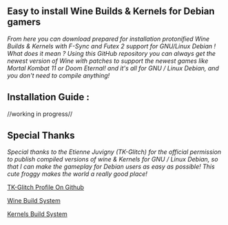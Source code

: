## Easy to install Wine Builds & Kernels for Debian gamers

*From here you can download prepared for installation protonified Wine Builds & Kernels with F-Sync and Futex 2 support for GNU/Linux Debian !
What does it mean ? Using this GitHub repository you can always get the newest version of Wine with patches to support the newest games like Mortal Kombat 11 or Doom Eternal! and it's all for GNU / Linux Debian, and you don't need to compile anything!*
## Installation Guide :
//working in progress//
## Special Thanks
*Special thanks to the Etienne Juvigny (TK-Glitch) for the official permission to publish compiled versions of wine & Kernels for GNU / Linux Debian, so that I can make the gameplay for Debian users as easy as possible! This cute froggy makes the world a really good place!*

[TK-Glitch Profile On Github](https://github.com/Tk-Glitch)

[Wine Build System](https://github.com/Frogging-Family/wine-tkg-git)

[Kernels Build System](https://github.com/Frogging-Family/linux-tkg)
